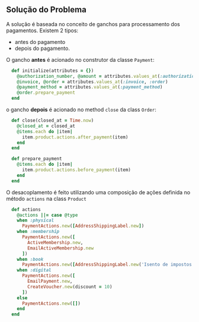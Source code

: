 ## Solução do Problema ##
A solução é baseada no conceito de ganchos para processamento dos pagamentos. Existem 2 tipos:
- antes do pagamento
- depois do pagamento.

O gancho **antes** é acionado no construtor da classe `Payment`:
```ruby
  def initialize(attributes = {})
    @authorization_number, @amount = attributes.values_at(:authorization_number, :amount)
    @invoice, @order = attributes.values_at(:invoice, :order)
    @payment_method = attributes.values_at(:payment_method)
    @order.prepare_payment
  end
```

o gancho **depois** é acionado no method `close` da class `Order`:
```ruby
  def close(closed_at = Time.now)
    @closed_at = closed_at
    @items.each do |item|
      item.product.actions.after_payment(item)
    end
  end

  def prepare_payment
    @items.each do |item|
      item.product.actions.before_payment(item)
    end
  end
```

O desacoplamento é feito utilizando uma composição de ações definida no método `actions` na class `Product`
```ruby
  def actions
    @actions ||= case @type
    when :physical
      PaymentActions.new([AddressShippingLabel.new])
    when :membership
      PaymentActions.new([
        ActiveMembership.new,
        EmailActiveMembership.new
      ])
    when :book
      PaymentActions.new([AddressShippingLabel.new('Isento de impostos.')])
    when :digital
      PaymentActions.new([
        EmailPayment.new,
        CreateVoucher.new(discount = 10)
      ])
    else
      PaymentActions.new([])
    end
  end
```
